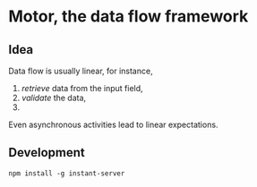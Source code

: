 # Motor, the data flow framework

## Idea

Data flow is usually linear, for instance,
1. _retrieve_ data from the input field,
1. _validate_ the data,
1.

Even asynchronous activities lead to linear expectations.

## Development

`npm install -g instant-server`

##